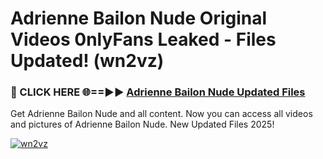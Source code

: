 # Adrienne Bailon Nude Original Videos 0nlyFans Leaked - Files Updated! (wn2vz)

<h3>🔴 CLICK HERE 🌐==►► <a href="https://tinyurl.com/52m3yx9h" rel="nofollow">Adrienne Bailon Nude Updated Files</a></h3>

Get Adrienne Bailon Nude and all content. Now you can access all videos and pictures of Adrienne Bailon Nude. New Updated Files 2025!

[![wn2vz](https://i.imgur.com/TnHtlc8.gif)](https://tinyurl.com/52m3yx9h)
